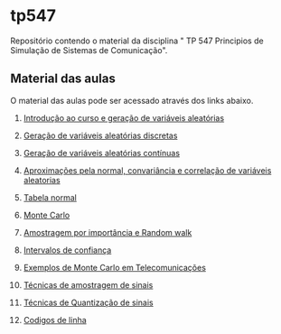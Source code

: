 # tp547
Repositório contendo o material da disciplina " TP 547 Principios de Simulação de Sistemas de Comunicação".
## Material das aulas

O material das aulas pode ser acessado através dos links abaixo.

1. [Introdução ao curso e geração de variáveis aleatórias](https://github.com/sam02/tp547/blob/main/aulas/aula1_2024_1.pdf)
   
2. [Geração de variáveis aleatórias discretas](https://github.com/sam02/tp547/blob/main/aulas/aula2_2024_1.pdf)
3. [Geração de variáveis aleatórias contínuas](https://github.com/sam02/tp547/blob/main/aulas/aula3_2024_1.pdf)
4. [Aproximações pela normal, convariância e correlação de variáveis aleatorias](https://github.com/sam02/tp547/blob/main/aulas/aula4_2024_1.pdf)
5. [Tabela normal](https://github.com/sam02/tp547/blob/main/aulas/Tabela_Normal.pdf)
6. [Monte Carlo](https://github.com/sam02/tp547/blob/main/aulas/aula5_2024_1.pdf)
7. [Amostragem por importância e Random walk](https://github.com/sam02/tp547/blob/main/aulas/aula6_2024_1.pdf)
8. [Intervalos de confiança](https://github.com/sam02/tp547/blob/main/aulas/aula7_2024_1.pdf)
9. [Exemplos de Monte Carlo em Telecomunicações](https://github.com/sam02/tp547/blob/main/aulas/aula8_2024_1.pdf)
10. [Técnicas de amostragem de sinais](https://github.com/sam02/tp547/blob/main/aulas/aula9_2024_1.pdf)
11. [Técnicas de Quantização de sinais](https://github.com/sam02/tp547/blob/main/aulas/aula10_2024_1.pdf)
12. [Codigos de linha](https://github.com/sam02/tp547/blob/main/aulas/aula11_2024_1.pdf)
